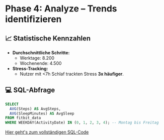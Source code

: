 # Phase 4: Analyze – Trends identifizieren  

## 📈 Statistische Kennzahlen  
- **Durchschnittliche Schritte:**  
  - Werktage: 8.200  
  - Wochenende: 4.500  
- **Stress-Tracking:**  
  - Nutzer mit <7h Schlaf trackten Stress **3x häufiger**.  

## 💻 SQL-Abfrage  
```sql
SELECT 
  AVG(Steps) AS AvgSteps,
  AVG(SleepMinutes) AS AvgSleep
FROM fitbit_data
WHERE WEEKDAY(ActivityDate) IN (0, 1, 2, 3, 4); -- Montag bis Freitag
```
[Hier geht's zum vollständigen SQL-Code](analysis/sql/fitbit_analysis.sql)
